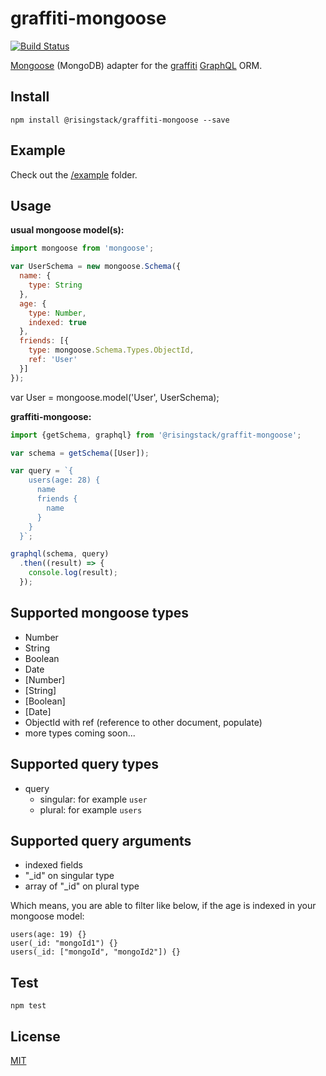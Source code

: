 # graffiti-mongoose

[![Build Status](https://travis-ci.org/RisingStack/graffiti-mongoose.svg)](https://travis-ci.org/RisingStack/graffiti-mongoose)  

[Mongoose](http://mongoosejs.com) (MongoDB) adapter for the [graffiti](https://github.com/RisingStack/graffiti) [GraphQL](https://github.com/graphql/graphql-js) ORM.

## Install

```
npm install @risingstack/graffiti-mongoose --save
```

## Example

Check out the [/example](https://github.com/RisingStack/graffiti-mongoose/tree/master/example) folder.

## Usage

**usual mongoose model(s):**
```javascript
import mongoose from 'mongoose';

var UserSchema = new mongoose.Schema({
  name: {
    type: String
  },
  age: {
    type: Number,
    indexed: true
  },
  friends: [{
    type: mongoose.Schema.Types.ObjectId,
    ref: 'User'
  }]
});
```

var User = mongoose.model('User', UserSchema);

**graffiti-mongoose:**
```javascript
import {getSchema, graphql} from '@risingstack/graffit-mongoose';

var schema = getSchema([User]);

var query = `{
    users(age: 28) {
      name
      friends {
        name
      }
    }
  }`;

graphql(schema, query)
  .then((result) => {
    console.log(result);
  });
```

## Supported mongoose types

* Number
* String
* Boolean
* Date
* [Number]
* [String]
* [Boolean]
* [Date]
* ObjectId with ref (reference to other document, populate)
* more types coming soon...

## Supported query types

* query
  * singular: for example `user`
  * plural: for example `users`

## Supported query arguments

* indexed fields
* "_id" on singular type
* array of "_id" on plural type

Which means, you are able to filter like below, if the age is indexed in your mongoose model:

```
users(age: 19) {}
user(_id: "mongoId1") {}
users(_id: ["mongoId", "mongoId2"]) {}
```

## Test

```
npm test
```

## License

[MIT](https://github.com/RisingStack/graffiti-mongoose/tree/master/LICENSE)
